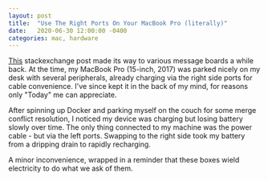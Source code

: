 ```yaml
---
layout: post
title:  "Use The Right Ports On Your MacBook Pro (literally)"
date:   2020-06-30 12:00:00 -0400
categories: mac, hardware
---
```


[This](https://apple.stackexchange.com/questions/363337/how-to-find-cause-of-high-kernel-task-cpu-usage/363933#363933) stackexchange post made its way to various message boards a while back. At the time, my MacBook Pro (15-inch, 2017) was parked nicely on my desk with several peripherals, already charging via the right side ports for cable convenience. I've since kept it in the back of my mind, for reasons only "Today" me can appreciate.

After spinning up Docker and parking myself on the couch for some merge conflict resolution, I noticed my device was charging but losing battery slowly over time. The only thing connected to my machine was the power cable - but via the left ports. Swapping to the right side took my battery from a dripping drain to rapidly recharging.

A minor inconvenience, wrapped in a reminder that these boxes wield electricity to do what we ask of them.
